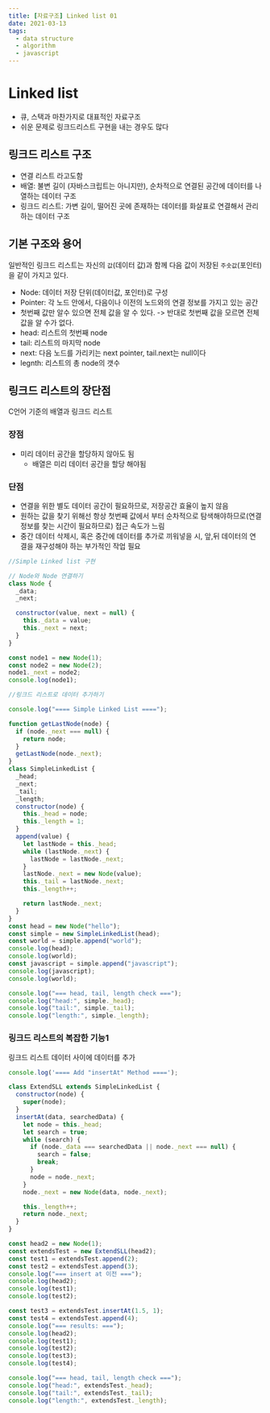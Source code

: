 ```yaml
---
title: [자료구조] Linked list 01
date: 2021-03-13
tags:
  - data structure
  - algorithm
  - javascript
---
```


# Linked list

- 큐, 스택과 마찬가지로 대표적인 자료구조
- 쉬운 문제로 링크드리스트 구현을 내는 경우도 많다

## 링크드 리스트 구조

- 연결 리스트 라고도함
- 배열: 불변 길이 (자바스크립트는 아니지만), 순차적으로 연결된 공간에 데이터를 나열하는 데이터 구조
- 링크드 리스트: 가변 길이, 떨어진 곳에 존재하는 데이터를 화살표로 연결해서 관리하는 데이터 구조

## 기본 구조와 용어

일반적인 링크드 리스트는 자신의 `값`(데이터 값)과 함께 다음 값이 저장된 `주솟값`(포인터)을 같이 가지고 있다.

- Node: 데이터 저장 단위(데이터값, 포인터)로 구성
- Pointer: 각 노드 안에서, 다음이나 이전의 노드와의 연결 정보를 가지고 있는 공간
- 첫번째 값만 알수 있으면 전체 값을 알 수 있다. -> 반대로 첫번째 값을 모르면 전체 값을 알 수가 없다.
- head: 리스트의 첫번째 node
- tail: 리스트의 마지막 node
- next: 다음 노드를 가리키는 next pointer, tail.next는 null이다
- legnth: 리스트의 총 node의 갯수

## 링크드 리스트의 장단점

C언어 기준의 배열과 링크드 리스트

### 장점

- 미리 데이터 공간을 할당하지 않아도 됨
  - 배열은 미리 데이터 공간을 할당 해야됨

### 단점

- 연결을 위한 별도 데이터 공간이 필요하므로, 저장공간 효율이 높지 않음
- 원하는 값을 찾기 위해선 항상 첫번째 값에서 부터 순차적으로 탐색해야하므로(연결 정보를 찾는 시간이 필요하므로) 접근 속도가 느림
- 중간 데이터 삭제시, 혹은 중간에 데이터를 추가로 끼워넣을 시, 앞,뒤 데이터의 연결을 재구성해야 하는 부가적인 작업 필요

```javascript
//Simple Linked list 구현

// Node와 Node 연결하기
class Node {
  _data;
  _next;

  constructor(value, next = null) {
    this._data = value;
    this._next = next;
  }
}

const node1 = new Node(1);
const node2 = new Node(2);
node1._next = node2;
console.log(node1);

//링크드 리스트로 데이터 추가하기

console.log("==== Simple Linked List ====");

function getLastNode(node) {
  if (node._next === null) {
    return node;
  }
  getLastNode(node._next);
}
class SimpleLinkedList {
  _head;
  _next;
  _tail;
  _length;
  constructor(node) {
    this._head = node;
    this._length = 1;
  }
  append(value) {
    let lastNode = this._head;
    while (lastNode._next) {
      lastNode = lastNode._next;
    }
    lastNode._next = new Node(value);
    this._tail = lastNode._next;
    this._length++;

    return lastNode._next;
  }
}
const head = new Node("hello");
const simple = new SimpleLinkedList(head);
const world = simple.append("world");
console.log(head);
console.log(world);
const javascript = simple.append("javascript");
console.log(javascript);
console.log(world);

console.log("=== head, tail, length check ===");
console.log("head:", simple._head);
console.log("tail:", simple._tail);
console.log("length:", simple._length);
```

### 링크드 리스트의 복잡한 기능1

링크드 리스트 데이터 사이에 데이터를 추가

```javascript
console.log('==== Add "insertAt" Method ====');

class ExtendSLL extends SimpleLinkedList {
  constructor(node) {
    super(node);
  }
  insertAt(data, searchedData) {
    let node = this._head;
    let search = true;
    while (search) {
      if (node._data === searchedData || node._next === null) {
        search = false;
        break;
      }
      node = node._next;
    }
    node._next = new Node(data, node._next);

    this._length++;
    return node._next;
  }
}

const head2 = new Node(1);
const extendsTest = new ExtendSLL(head2);
const test1 = extendsTest.append(2);
const test2 = extendsTest.append(3);
console.log("=== insert at 이전 ===");
console.log(head2);
console.log(test1);
console.log(test2);

const test3 = extendsTest.insertAt(1.5, 1);
const test4 = extendsTest.append(4);
console.log("=== results: ===");
console.log(head2);
console.log(test1);
console.log(test2);
console.log(test3);
console.log(test4);

console.log("=== head, tail, length check ===");
console.log("head:", extendsTest._head);
console.log("tail:", extendsTest._tail);
console.log("length:", extendsTest._length);
```
